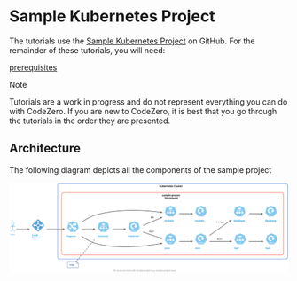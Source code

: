# Sample Kubernetes Project

The tutorials use the [Sample Kubernetes Project](https://github.com/c6o/sample-project) on GitHub. For the remainder of these tutorials, you will need:

[prerequisites](_fragments/prerequisites.md ':include')

> [!Note]
> Tutorials are a work in progress and do not represent everything you can do with CodeZero. If you are new to CodeZero, it is best that you go through the tutorials in the order they are presented.

## Architecture

The following diagram depicts all the components of the sample project

![Simple Architecture](../_media/architecture/sample-architecture.svg)